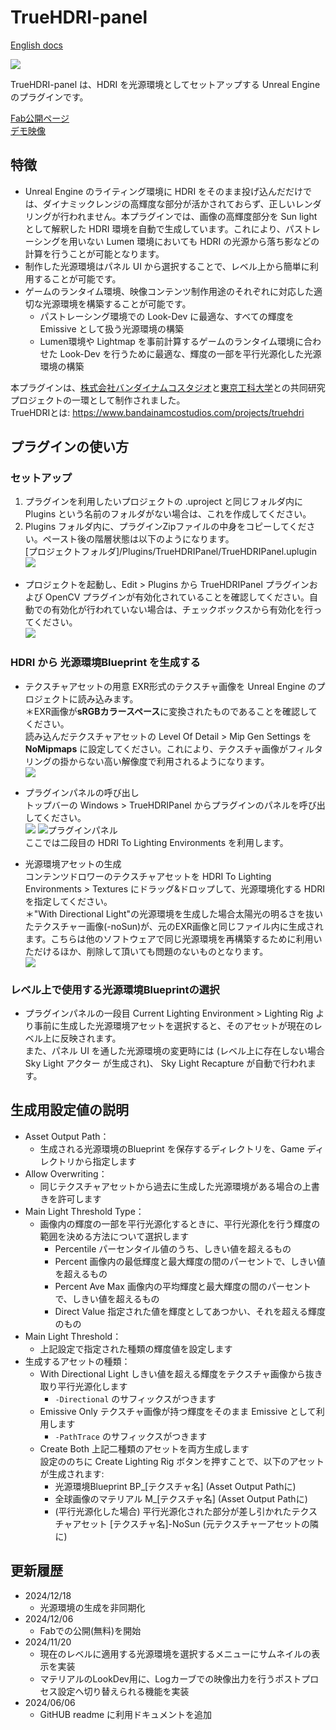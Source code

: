 # TrueHDRI-panel
[English docs](./README_en.md)

[![](./docs_attachments/TrueHDRI_Main_1.png)](https://www.fab.com/listings/b65cba4d-e038-4d8a-96fc-73fde41f039e)

TrueHDRI-panel は、HDRI を光源環境としてセットアップする Unreal Engine のプラグインです。

[Fab公開ページ](https://www.fab.com/listings/b65cba4d-e038-4d8a-96fc-73fde41f039e)  
[デモ映像](https://www.youtube.com/watch?v=yO2-Liwf6u4)

## 特徴
- Unreal Engine のライティング環境に HDRI をそのまま投げ込んだだけでは、ダイナミックレンジの高輝度な部分が活かされておらず、正しいレンダリングが行われません。本プラグインでは、画像の高輝度部分を Sun light として解釈した HDRI 環境を自動で生成しています。これにより、パストレーシングを用いない Lumen 環境においても HDRI の光源から落ち影などの計算を行うことが可能となります。
- 制作した光源環境はパネル UI から選択することで、レベル上から簡単に利用することが可能です。
- ゲームのランタイム環境、映像コンテンツ制作用途のそれぞれに対応した適切な光源環境を構築することが可能です。
  - パストレーシング環境での Look-Dev に最適な、すべての輝度を Emissive として扱う光源環境の構築
  - Lumen環境や Lightmap を事前計算するゲームのランタイム環境に合わせた Look-Dev を行うために最適な、輝度の一部を平行光源化した光源環境の構築


本プラグインは、[株式会社バンダイナムコスタジオ](https://www.bandainamcostudios.com/)と[東京工科大学](https://www.teu.ac.jp/)との共同研究プロジェクトの一環として制作されました。  
TrueHDRIとは: https://www.bandainamcostudios.com/projects/truehdri


## プラグインの使い方

### セットアップ
1. プラグインを利用したいプロジェクトの .uproject と同じフォルダ内に Plugins という名前のフォルダがない場合は、これを作成してください。
2. Plugins フォルダ内に、プラグインZipファイルの中身をコピーしてください。ペースト後の階層状態は以下のようになります。  
[プロジェクトフォルダ]/Plugins/TrueHDRIPanel/TrueHDRIPanel.uplugin
![](./docs_attachments/installation_1.png)

- プロジェクトを起動し、Edit > Plugins から TrueHDRIPanel プラグインおよび OpenCV プラグインが有効化されていることを確認してください。自動での有効化が行われていない場合は、チェックボックスから有効化を行ってください。  
![](./docs_attachments/installation_2.png)

### HDRI から 光源環境Blueprint を生成する
- テクスチャアセットの用意
EXR形式のテクスチャ画像を Unreal Engine のプロジェクトに読み込みます。  
＊EXR画像が**sRGBカラースペース**に変換されたものであることを確認してください。  
読み込んだテクスチャアセットの Level Of Detail > Mip Gen Settings を **NoMipmaps** に設定してください。これにより、テクスチャ画像がフィルタリングの掛からない高い解像度で利用されるようになります。  
![](./docs_attachments/usage_3.png)

- プラグインパネルの呼び出し  
トップバーの Windows > TrueHDRIPanel からプラグインのパネルを呼び出してください。  
![](./docs_attachments/usage_1.png)
![プラグインパネル](./docs_attachments/usage_2.png)  
ここでは二段目の HDRI To Lighting Environments を利用します。

- 光源環境アセットの生成  
コンテンツドロワーのテクスチャアセットを HDRI To Lighting Environments > Textures にドラッグ&ドロップして、光源環境化する HDRI を指定してください。  
＊"With Directional Light"の光源環境を生成した場合太陽光の明るさを抜いたテクスチャー画像(-noSun)が、元のEXR画像と同じファイル内に生成されます。こちらは他のソフトウェアで同じ光源環境を再構築するために利用いただけるほか、削除して頂いても問題のないものとなります。  
![](./docs_attachments/usage_4.png)

### レベル上で使用する光源環境Blueprintの選択
- プラグインパネルの一段目 Current Lighting Environment > Lighting Rig より事前に生成した光源環境アセットを選択すると、そのアセットが現在のレベル上に反映されます。  
また、パネル UI を通した光源環境の変更時には (レベル上に存在しない場合 Sky Light アクター が生成され)、 Sky Light Recapture が自動で行われます。


## 生成用設定値の説明
- Asset Output Path：
  - 生成される光源環境のBlueprint を保存するディレクトリを、Game ディレクトリから指定します
- Allow Overwriting：
  - 同じテクスチャアセットから過去に生成した光源環境がある場合の上書きを許可します
- Main Light Threshold Type：
  - 画像内の輝度の一部を平行光源化するときに、平行光源化を行う輝度の範囲を決める方法について選択します
    - Percentile パーセンタイル値のうち、しきい値を超えるもの
    - Percent 画像内の最低輝度と最大輝度の間のパーセントで、しきい値を超えるもの
    - Percent Ave Max 画像内の平均輝度と最大輝度の間のパーセントで、しきい値を超えるもの
    - Direct Value 指定された値を輝度としてあつかい、それを超える輝度のもの
- Main Light Threshold：
  - 上記設定で指定された種類の輝度値を設定します
- 生成するアセットの種類：
  - With Directional Light しきい値を超える輝度をテクスチャ画像から抜き取り平行光源化します
    - `-Directional` のサフィックスがつきます
  - Emissive Only テクスチャ画像が持つ輝度をそのまま Emissive として利用します
    - `-PathTrace` のサフィックスがつきます
  - Create Both 上記二種類のアセットを両方生成します  
  設定ののちに Create Lighting Rig ボタンを押すことで、以下のアセットが生成されます:
    - 光源環境Blueprint BP_[テクスチャ名] (Asset Output Pathに)
    - 全球画像のマテリアル M_[テクスチャ名] (Asset Output Pathに)
    - (平行光源化した場合) 平行光源化された部分が差し引かれたテクスチャアセット [テクスチャ名]-NoSun (元テクスチャーアセットの隣に)


## 更新履歴
- 2024/12/18
  - 光源環境の生成を非同期化
- 2024/12/06
  - Fabでの公開(無料)を開始
- 2024/11/20
  - 現在のレベルに適用する光源環境を選択するメニューにサムネイルの表示を実装
  - マテリアルのLookDev用に、Logカーブでの映像出力を行うポストプロセス設定へ切り替えられる機能を実装
- 2024/06/06
  - GitHUB readme に利用ドキュメントを追加
